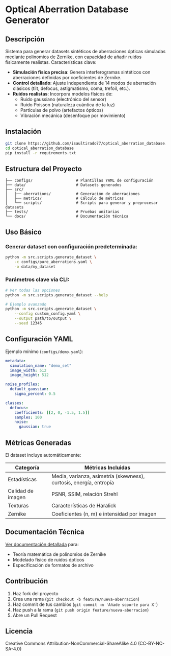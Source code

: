 # Optical Aberration Database Generator

## Descripción
Sistema para generar datasets sintéticos de aberraciones ópticas simuladas mediante polinomios de Zernike, con capacidad de añadir ruidos físicamente realistas. Características clave:  

- **Simulación física precisa**: Genera interferogramas sintéticos con aberraciones definidas por coeficientes de Zernike.  
- **Control detallado**: Ajuste independiente de 14 modos de aberración clásicos (tilt, defocus, astigmatismo, coma, trefoil, etc.).  
- **Ruidos realistas**: Incorpora modelos físicos de:  
  - Ruido gaussiano (electrónico del sensor)  
  - Ruido Poisson (naturaleza cuántica de la luz)  
  - Partículas de polvo (artefactos ópticos)  
  - Vibración mecánica (desenfoque por movimiento)  

## Instalación
```bash
git clone https://github.com/isaultirado77/optical_aberration_database.git
cd optical_aberration_database
pip install -r requirements.txt
```

## Estructura del Proyecto
```
├── configs/                   # Plantillas YAML de configuración
├── data/                      # Datasets generados
├── src/
│   ├── aberrations/           # Generación de aberraciones
│   ├── metrics/               # Cálculo de métricas
│   └── scripts/               # Scripts para generar y preprocesar datasets
├── tests/                     # Pruebas unitarias
└── docs/                      # Documentación técnica
```

## Uso Básico
### Generar dataset con configuración predeterminada:
```bash
python -m src.scripts.generate_dataset \
    -c configs/pure_aberrations.yaml \
    -o data/my_dataset
```

### Parámetros clave vía CLI:
```bash
# Ver todas las opciones
python -m src.scripts.generate_dataset --help

# Ejemplo avanzado
python -m src.scripts.generate_dataset \
    --config custom_config.yaml \
    --output path/to/output \
    --seed 12345
```

## Configuración YAML
Ejemplo mínimo (`configs/demo.yaml`):
```yaml
metadata:
  simulation_name: "demo_set"
  image_width: 512
  image_height: 512

noise_profiles:
  default_gaussian:
    sigma_percent: 0.5

classes:
  defocus:
    coefficients: [[2, 0, -1.5, 1.5]]
    samples: 100
    noise:
      gaussian: true
```

## Métricas Generadas
El dataset incluye automáticamente:

| Categoría          | Métricas Incluidas                     |
|--------------------|----------------------------------------|
| Estadísticas       | Media, varianza, asimetría (skewness), curtosis, energía, entropía|
| Calidad de imagen  | PSNR, SSIM, relación Strehl            |
| Texturas          | Características de Haralick            |
| Zernike           | Coeficientes (n, m) e intensidad por imagen         |

## Documentación Técnica
[Ver documentación detallada](docs/) para:
- Teoría matemática de polinomios de Zernike
- Modelado físico de ruidos ópticos
- Especificación de formatos de archivo

## Contribución
1. Haz fork del proyecto
2. Crea una rama (`git checkout -b feature/nueva-aberracion`)
3. Haz commit de tus cambios (`git commit -m 'Añade soporte para X'`)
4. Haz push a la rama (`git push origin feature/nueva-aberracion`)
5. Abre un Pull Request

## Licencia
Creative Commons Attribution-NonCommercial-ShareAlike 4.0 (CC-BY-NC-SA-4.0)
